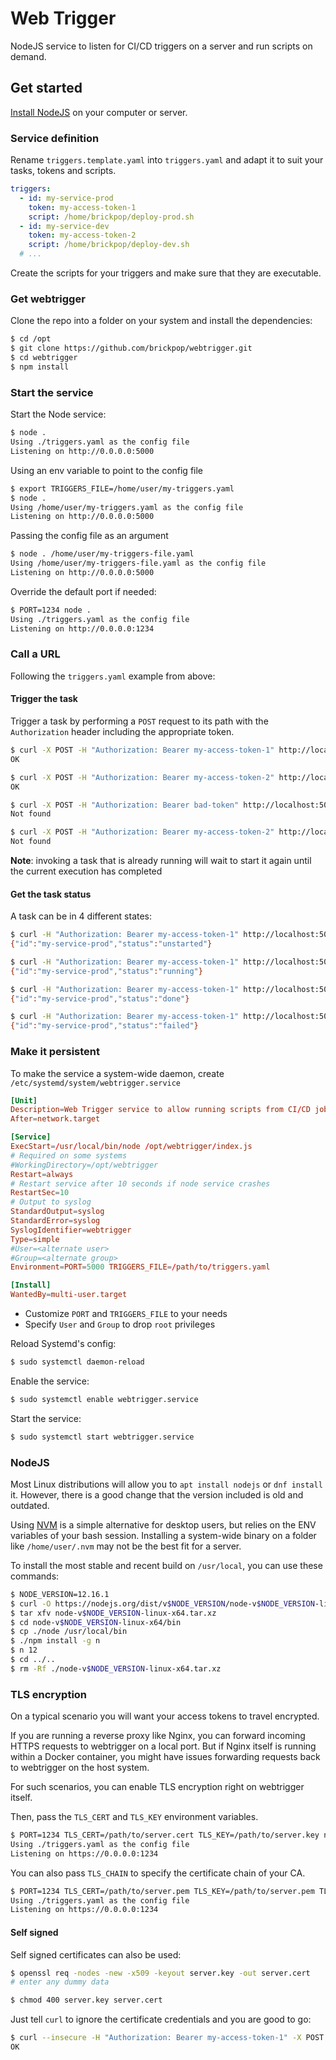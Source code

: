 # Web Trigger

NodeJS service to listen for CI/CD triggers on a server and run scripts on demand.

## Get started

[Install NodeJS](#nodejs) on your computer or server.

### Service definition

Rename `triggers.template.yaml` into `triggers.yaml` and adapt it to suit your tasks, tokens and scripts.

```yaml
triggers:
  - id: my-service-prod
    token: my-access-token-1
    script: /home/brickpop/deploy-prod.sh
  - id: my-service-dev
    token: my-access-token-2
    script: /home/brickpop/deploy-dev.sh
  # ...
```

Create the scripts for your triggers and make sure that they are executable.

### Get webtrigger

Clone the repo into a folder on your system and install the dependencies:

```sh
$ cd /opt
$ git clone https://github.com/brickpop/webtrigger.git
$ cd webtrigger
$ npm install
```

### Start the service

Start the Node service:

```sh
$ node .
Using ./triggers.yaml as the config file
Listening on http://0.0.0.0:5000
```

Using an env variable to point to the config file

```sh
$ export TRIGGERS_FILE=/home/user/my-triggers.yaml
$ node .
Using /home/user/my-triggers.yaml as the config file
Listening on http://0.0.0.0:5000
```

Passing the config file as an argument

```sh
$ node . /home/user/my-triggers-file.yaml
Using /home/user/my-triggers-file.yaml as the config file
Listening on http://0.0.0.0:5000
```

Override the default port if needed:

```sh
$ PORT=1234 node .
Using ./triggers.yaml as the config file
Listening on http://0.0.0.0:1234
```

### Call a URL

Following the `triggers.yaml` example from above:

#### Trigger the task

Trigger a task by performing a `POST` request to its path with the `Authorization` header including the appropriate token.

```sh
$ curl -X POST -H "Authorization: Bearer my-access-token-1" http://localhost:5000/my-service-prod
OK
```

```sh
$ curl -X POST -H "Authorization: Bearer my-access-token-2" http://localhost:5000/my-service-dev
OK
```

```sh
$ curl -X POST -H "Authorization: Bearer bad-token" http://localhost:5000/my-service-dev
Not found
```

```sh
$ curl -X POST -H "Authorization: Bearer my-access-token-2" http://localhost:5000/does-not-exist
Not found
```

**Note**: invoking a task that is already running will wait to start it again until the current execution has completed

#### Get the task status

A task can be in 4 different states:

```sh
$ curl -H "Authorization: Bearer my-access-token-1" http://localhost:5000/my-service-prod
{"id":"my-service-prod","status":"unstarted"}
```

```sh
$ curl -H "Authorization: Bearer my-access-token-1" http://localhost:5000/my-service-prod
{"id":"my-service-prod","status":"running"}
```

```sh
$ curl -H "Authorization: Bearer my-access-token-1" http://localhost:5000/my-service-prod
{"id":"my-service-prod","status":"done"}
```

```sh
$ curl -H "Authorization: Bearer my-access-token-1" http://localhost:5000/my-service-prod
{"id":"my-service-prod","status":"failed"}
```

### Make it persistent

To make the service a system-wide daemon, create `/etc/systemd/system/webtrigger.service`

```toml
[Unit]
Description=Web Trigger service to allow running scripts from CI/CD jobs
After=network.target

[Service]
ExecStart=/usr/local/bin/node /opt/webtrigger/index.js
# Required on some systems
#WorkingDirectory=/opt/webtrigger
Restart=always
# Restart service after 10 seconds if node service crashes
RestartSec=10
# Output to syslog
StandardOutput=syslog
StandardError=syslog
SyslogIdentifier=webtrigger
Type=simple
#User=<alternate user>
#Group=<alternate group>
Environment=PORT=5000 TRIGGERS_FILE=/path/to/triggers.yaml

[Install]
WantedBy=multi-user.target
```

- Customize `PORT` and `TRIGGERS_FILE` to your needs
- Specify `User` and `Group` to drop `root` privileges

Reload Systemd's config:

```sh
$ sudo systemctl daemon-reload
```

Enable the service:

```sh
$ sudo systemctl enable webtrigger.service
```

Start the service:

```sh
$ sudo systemctl start webtrigger.service
```

### NodeJS

Most Linux distributions will allow you to `apt install nodejs` or `dnf install` it. However, there is a good change that the version included is old and outdated.

Using [NVM](https://github.com/nvm-sh/nvm) is a simple alternative for desktop users, but relies on the ENV variables of your bash session. Installing a system-wide binary on a folder like `/home/user/.nvm` may not be the best fit for a server.

To install the most stable and recent build on `/usr/local`, you can use these commands:

```sh
$ NODE_VERSION=12.16.1
$ curl -O https://nodejs.org/dist/v$NODE_VERSION/node-v$NODE_VERSION-linux-x64.tar.xz
$ tar xfv node-v$NODE_VERSION-linux-x64.tar.xz
$ cd node-v$NODE_VERSION-linux-x64/bin
$ cp ./node /usr/local/bin
$ ./npm install -g n
$ n 12
$ cd ../..
$ rm -Rf ./node-v$NODE_VERSION-linux-x64.tar.xz
```

### TLS encryption

On a typical scenario you will want your access tokens to travel encrypted.

If you are running a reverse proxy like Nginx, you can forward incoming HTTPS requests to webtrigger on a local port. But if Nginx itself is running within a Docker container, you might have issues forwarding requests back to webtrigger on the host system.

For such scenarios, you can enable TLS encryption right on webtrigger itself.

Then, pass the `TLS_CERT` and `TLS_KEY` environment variables. 

```sh
$ PORT=1234 TLS_CERT=/path/to/server.cert TLS_KEY=/path/to/server.key node .
Using ./triggers.yaml as the config file
Listening on https://0.0.0.0:1234
```

You can also pass `TLS_CHAIN` to specify the certificate chain of your CA.

```sh
$ PORT=1234 TLS_CERT=/path/to/server.pem TLS_KEY=/path/to/server.pem TLS_CHAIN=/path/to/chain.pem node .
Using ./triggers.yaml as the config file
Listening on https://0.0.0.0:1234
```

#### Self signed

Self signed certificates can also be used:

```sh
$ openssl req -nodes -new -x509 -keyout server.key -out server.cert
# enter any dummy data

$ chmod 400 server.key server.cert
```

Just tell `curl` to ignore the certificate credentials and you are good to go:

```sh
$ curl --insecure -H "Authorization: Bearer my-access-token-1" -X POST https://my-host:5000/my-service-prod
OK
```
